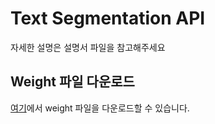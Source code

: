# Text Segmentation API

자세한 설명은 설명서 파일을 참고해주세요

## Weight 파일 다운로드

[여기](https://drive.google.com/your-weight-file-url)에서 weight 파일을 다운로드할 수 있습니다.
